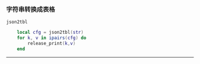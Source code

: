 ### 字符串转换成表格
`json2tbl`
```lua
    local cfg = json2tbl(str)
    for k, v in ipairs(cfg) do
        release_print(k,v)
    end
```

---

